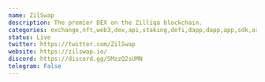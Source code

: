 ```yaml
---
name: ZilSwap
description: The premier DEX on the Zilliqa blockchain.
categories: exchange,nft,web3,dex,api,staking,defi,dapp,dapp,app,sdk,oracle,token,governance,dao,dex,infra
status: Live
twitter: https://twitter.com/ZilSwap
website: https://zilswap.io/
discord: https://discord.gg/SMzzQ2sUMN
telegram: False
---
```

